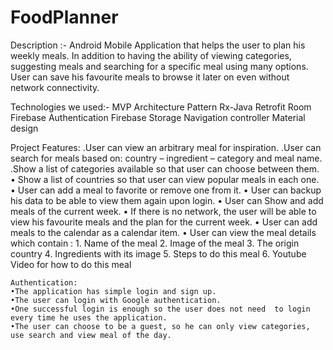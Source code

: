 # FoodPlanner

Description :-
      Android Mobile Application that helps the user to plan his weekly meals. 
      In addition to having the ability of viewing categories, suggesting meals and searching for a specific meal using many options. 
      User can save his favourite meals to browse it later on even without network connectivity.

Technologies we used:-
      MVP Architecture Pattern
      Rx-Java
      Retrofit
      Room
      Firebase Authentication
      Firebase Storage
      Navigation controller
      Material design

Project Features: 
     .User can view an arbitrary meal for inspiration. 
     .User can search for meals based on: country – ingredient – category and meal name.                              
     .Show a list of categories available so that user can choose between them. 
    • Show a list of countries so that user can view popular meals in each one.
    • User can add a meal to favorite or remove one from it.
    • User can backup his data to be able to view them again upon login.
    • User can Show and add meals of the current week. 
    • If there is no network, the user will be able to view his favourite meals and the plan for the current week. 
    • User can add meals to the calendar as a calendar item.
    • User can view the meal details which contain : 
        1. Name of the meal
        2. Image of the meal 
        3. The origin country 
        4. Ingredients with its image 
        5. Steps to do this meal
        6. Youtube Video for how to do this meal

    Authentication:
    •The application has simple login and sign up.
    •The user can login with Google authentication.
    •One successful login is enough so the user does not need  to login every time he uses the application.
    •The user can choose to be a guest, so he can only view categories, use search and view meal of the day. 


